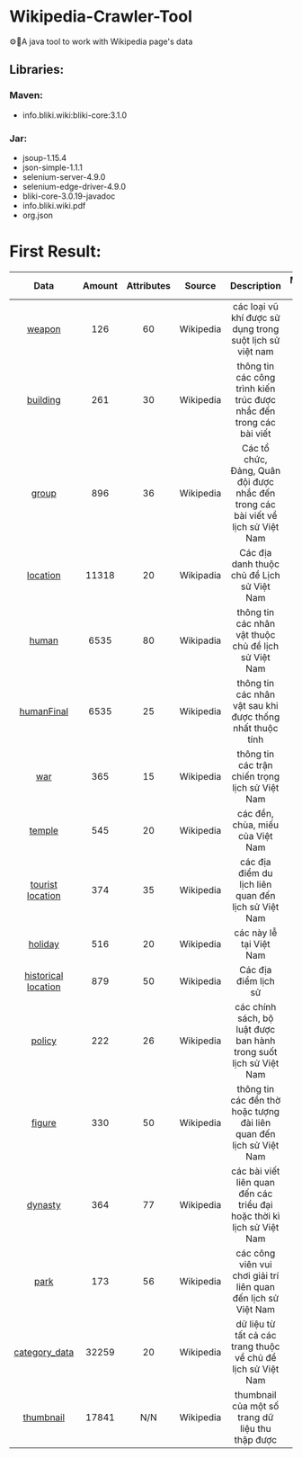 # Wikipedia-Crawler-Tool
⚙️🐡A java tool to work with Wikipedia page's data


## Libraries:
### Maven:
- info.bliki.wiki:bliki-core:3.1.0
### Jar: 
- jsoup-1.15.4
- json-simple-1.1.1
- selenium-server-4.9.0
- selenium-edge-driver-4.9.0
- bliki-core-3.0.19-javadoc
- info.bliki.wiki.pdf
- org.json
# First Result:
| Data | Amount | Attributes | Source | Description | Mapped by |
| :---: | :---: | :---: | :---: | :---: | :---: |
| [weapon]() | 126 | 60 | Wikipedia | các loại vũ khí được sử dụng trong suột lịch sử việt nam | name |
| [building]() | 261 | 30 | Wikipedia | thông tin các công trình kiến trúc được nhắc đến trong các bài viết | name |
| [group]() | 896 | 36 | Wikipedia | Các tổ chức, Đảng, Quân đội được nhắc đến trong các bài viết về lịch sử Việt Nam | name |
| [location]() | 11318 | 20 | Wikipadia | Các địa danh thuộc chủ đề Lịch sử Việt Nam | name |
| [human]() | 6535 | 80 | Wikipadia | thông tin các nhân vật thuộc chủ đề lịch sử Việt Nam | name, id |
| [humanFinal]() | 6535 | 25 | Wikipedia | thông tin các nhân vật sau khi được thống nhất thuộc tính | name, id |
| [war]() | 365 | 15 | Wikipedia | thông tin các trận chiến trọng lịch sử Việt Nam | name | 
| [temple]() | 545 | 20 | Wikipedia | các đền, chùa, miếu của Việt Nam | name |
| [tourist location]() | 374 | 35 | Wikipedia | các địa điểm du lịch liên quan đến lịch sử  Việt Nam | name |
| [holiday]() | 516 | 20 | Wikipedia | các này lễ tại Việt Nam | name |
| [historical location]() | 879 | 50 | Wikipedia | Các địa điểm lịch sử | name |
| [policy]() | 222 | 26 | Wikipedia | các chính sách, bộ luật được ban hành trong suốt lịch sử Việt Nam | name |
| [figure]() | 330 | 50 | Wikipedia | thông tin các đền thờ hoặc tượng đài liên quan đến lịch sử Việt Nam | name |
| [dynasty]() | 364 | 77 | Wikipedia | các bài viết liên quan đến các triều đại hoặc thời kì lịch sử Việt Nam | name |
| [park]() | 173 | 56 | Wikipedia | các công viên vui chơi giải trí liên quan đến lịch sử Việt Nam | name |
| [category_data]() | 32259 | 20 | Wikipedia | dữ liệu từ tất cả các trang thuộc về chủ đề lịch sử Việt Nam | id | 
| [thumbnail]() | 17841 | N/N | Wikipedia | thumbnail của một số trang dữ liệu thu thập được | id |
